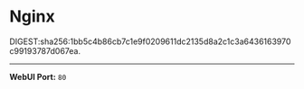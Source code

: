 # Nginx

DIGEST:sha256:1bb5c4b86cb7c1e9f0209611dc2135d8a2c1c3a6436163970c99193787d067ea.

---

**WebUI Port:** `80`